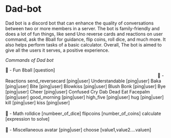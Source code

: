 # Dad-bot
Dad bot is a discord bot that can enhance the quality of conversations between two or more members in a server. The bot is family-friendly and does a lot of fun things, like send Uno reverse cards and reactions on user command, ask the 8ball for guidance, flip coins, roll dice, and much more. It also helps perform tasks of a basic calculator. Overall, The bot is aimed to give all the users it serves, a positive experience.

_Commands of Dad bot_

💫 - Fun
8ball [question]
⠀⠀⠀⠀⠀⠀⠀⠀⠀⠀⠀⠀⠀⠀⠀⠀⠀⠀⠀⠀⠀⠀⠀⠀⠀⠀⠀⠀⠀⠀⠀⠀⠀⠀⠀⠀⠀⠀⠀⠀⠀⠀⠀⠀⠀⠀
👻 - Reactions
send_reversecard [ping|user]
Understandable [ping|user]
Baka [ping|user]
Bite [ping|user]
Blowkiss [ping|user]
Blush 
Bonk [ping|user]
Bye [ping|user] 
Cheer [ping|user] 
Confused 
Cry
Dab 
Dead 
Eat 
Facepalm [ping|user] 
good_morning [ping|user]
high_five [ping|user]
hug [ping|user]
kill [ping|user] 
kiss [ping|user] ⠀⠀⠀⠀⠀⠀⠀⠀⠀⠀⠀⠀⠀⠀⠀⠀⠀⠀⠀⠀⠀⠀⠀⠀⠀⠀⠀⠀⠀⠀⠀⠀⠀⠀⠀⠀⠀⠀⠀⠀⠀⠀⠀⠀⠀⠀⠀⠀⠀
💯 - Math
rolldice [numbeer_of_dice]
flipcoins [number_of_coins]
calculate [expression to solve] ⠀⠀⠀⠀⠀⠀⠀⠀⠀⠀⠀⠀⠀⠀⠀⠀⠀⠀⠀⠀⠀⠀⠀⠀⠀⠀⠀⠀⠀⠀⠀⠀⠀⠀⠀⠀⠀⠀⠀⠀⠀⠀⠀⠀⠀⠀⠀⠀⠀
👾 - Miscellaneous
avatar [ping|user] 
choose [value1,value2....valuen] ⠀⠀⠀⠀⠀⠀⠀⠀⠀⠀⠀⠀⠀⠀⠀⠀⠀⠀⠀⠀⠀⠀⠀⠀⠀⠀⠀⠀⠀⠀⠀⠀⠀⠀⠀⠀⠀⠀⠀⠀⠀
